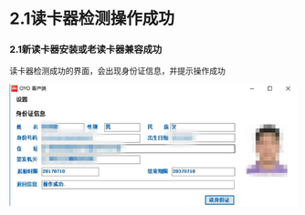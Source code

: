 # 2.1读卡器检测操作成功

### 2.1新读卡器安装或老读卡器兼容成功 

读卡器检测成功的界面，会出现身份证信息，并提示操作成功

![](../../.gitbook/assets/image%20%28225%29.png)



